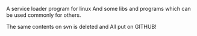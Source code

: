 A service loader program for linux
And some libs and programs which can be used commonly for others.

The same contents on svn is deleted and All put on GITHUB!